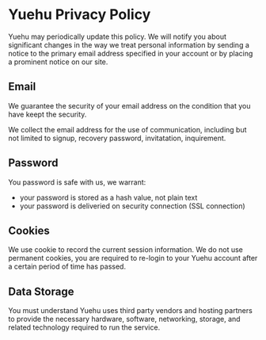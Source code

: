 # Yuehu Privacy Policy

Yuehu may periodically update this policy. We will notify you about significant changes in the way we treat personal information by sending a notice to the primary email address specified in your account or by placing a prominent notice on our site.


## Email

We guarantee the security of your email address on the condition that you have keept the security.

We collect the email address for the use of communication, including but not limited to signup, recovery password, invitatation, inquirement.


## Password

You password is safe with us, we warrant:

- your password is stored as a hash value, not plain text
- your password is deliveried on security connection (SSL connection)

## Cookies

We use cookie to record the current session information. We do not use permanent cookies, you are required to re-login to your Yuehu account after a certain period of time has passed.

## Data Storage

You must understand Yuehu uses third party vendors and hosting partners to provide the necessary hardware, software, networking, storage, and related technology required to run the service.
